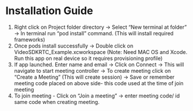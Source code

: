 # Installation Guide
1) Right click on Project folder directory -> Select “New terminal at folder” -> In terminal run “pod install” command. (This will install required frameworks)
2) Once pods install successfully -> Double click on VideoSDKRTC_Example.xcworkspace (Note: Need MAC OS and Xcode. Run this app on real device so it requires provisioning profile)
3) If app launched. Enter name and email -> Click on Connect -> This will navigate to start meeting controller -> To create meeting click on “Create a Meeting” (This will create session)  -> Save or remember meeting code placed on above side- this code used at the time of join meeting
4) To join meeting - Click on “Join a meeting” -> enter meeting code/ id same code when creating meeting.
